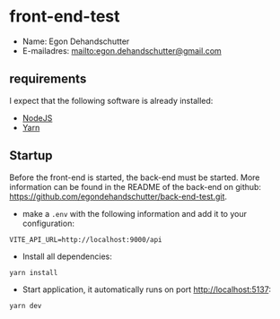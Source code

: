 # front-end-test

- Name: Egon Dehandschutter
- E-mailadres: <mailto:egon.dehandschutter@gmail.com>

## requirements

I expect that the following software is already installed:

- [NodeJS](https://nodejs.org)
- [Yarn](https://yarnpkg.com)

## Startup

Before the front-end is started, the back-end must be started. More information can be found in the README of the back-end on github: https://github.com/egondehandschutter/back-end-test.git.

- make a `.env` with the following information and add it to your configuration:

```dotenv
VITE_API_URL=http://localhost:9000/api
```

- Install all dependencies:

```bash
yarn install
```

- Start application, it automatically runs on port <http://localhost:5137>:

```bash
yarn dev
```
